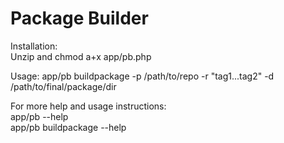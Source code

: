 Package Builder
==============
Installation:  
Unzip and chmod a+x app/pb.php

Usage:  app/pb buildpackage -p /path/to/repo -r "tag1...tag2" -d /path/to/final/package/dir


For more help and usage instructions:  
app/pb --help  
app/pb buildpackage --help
